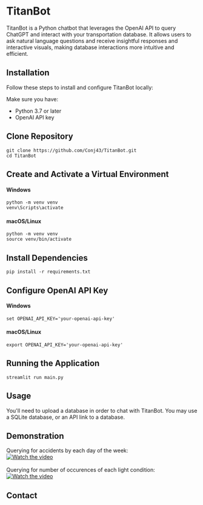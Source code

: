 # TitanBot
TitanBot is a Python chatbot that leverages the OpenAI API to query ChatGPT and interact with your transportation database. It allows users to ask natural language questions and receive insightful responses and interactive visuals, making database interactions more intuitive and efficient. 

## Installation
Follow these steps to install and configure TitanBot locally:

Make sure you have:
- Python 3.7 or later
- OpenAI API key

## Clone Repository
```
git clone https://github.com/Conj43/TitanBot.git
cd TitanBot
```
## Create and Activate a Virtual Environment

#### Windows
```
python -m venv venv
venv\Scripts\activate
```
#### macOS/Linux
```
python -m venv venv
source venv/bin/activate
```

## Install Dependencies
```
pip install -r requirements.txt
```

## Configure OpenAI API Key
#### Windows
```
set OPENAI_API_KEY='your-openai-api-key'
```
#### macOS/Linux
```
export OPENAI_API_KEY='your-openai-api-key'
```

## Running the Application
```
streamlit run main.py
```

## Usage
You'll need to upload a database in order to chat with TitanBot. You may use a SQLite database, or an API link to a database.




## Demonstration

Querying for accidents by each day of the week:<br>
[![Watch the video](https://img.youtube.com/vi/Fg-2ccIZbTQ/0.jpg)](https://www.youtube.com/watch?v=Fg-2ccIZbTQ)
<br><br>
Querying for number of occurences of each light condition:<br>
[![Watch the video](https://img.youtube.com/vi/Fg-2ccIZbTQ/0.jpg)](https://youtu.be/6Z1PFLRdDqQ)



## Contact



